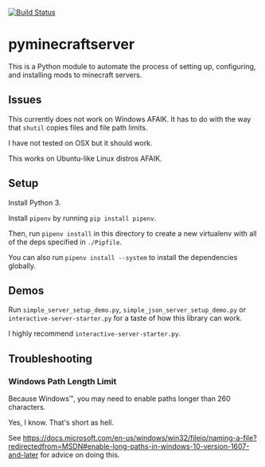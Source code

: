 [![Build Status](https://travis-ci.org/HenryFBP/pyminecraftserver.svg?branch=master)](https://travis-ci.org/HenryFBP/pyminecraftserver)

# pyminecraftserver

This is a Python module to automate the process of setting up, configuring, and installing mods to minecraft servers.

## Issues

This currently does not work on Windows AFAIK. It has to do with the way that `shutil` copies files and file path limits.

I have not tested on OSX but it should work.

This works on Ubuntu-like Linux distros AFAIK.

## Setup

Install Python 3.

Install `pipenv` by running `pip install pipenv`.

Then, run `pipenv install` in this directory to create a new virtualenv with all of the deps specified in `./Pipfile`.

You can also run `pipenv install --system` to install the dependencies globally.

## Demos

Run `simple_server_setup_demo.py`, `simple_json_server_setup_demo.py` or `interactive-server-starter.py` for a taste of how this library can work.

I highly recommend `interactive-server-starter.py`.

## Troubleshooting

### Windows Path Length Limit

Because Windows&trade;, you may need to enable paths longer than 260 characters.

Yes, I know. That's short as hell.

See <https://docs.microsoft.com/en-us/windows/win32/fileio/naming-a-file?redirectedfrom=MSDN#enable-long-paths-in-windows-10-version-1607-and-later> for advice on doing this.
